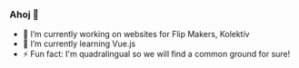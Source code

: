 ### Ahoj 👋

- 🔭 I’m currently working on websites for Flip Makers, Kolektív
- 🌱 I’m currently learning Vue.js
- ⚡ Fun fact: I'm quadralingual so we will find a common ground for sure!

<!--- 👯 I’m looking to collaborate on ...
- 🤔 I’m looking for help with ...
- 💬 Ask me about ...
- 📫 How to reach me: ...
- 😄 Pronouns: ...
- ⚡ Fun fact: ...-->
